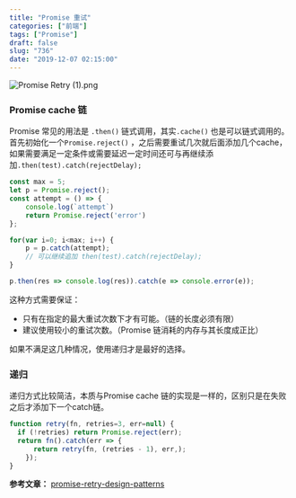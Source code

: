 ```yaml
---
title: "Promise 重试"
categories: ["前端"]
tags: ["Promise"]
draft: false
slug: "736"
date: "2019-12-07 02:15:00"
---
```


<img src="https://zhangchen915.com/usr/uploads/2019/12/4213688885.png" alt="Promise Retry (1).png" />


### Promise cache 链
Promise 常见的用法是 `.then()` 链式调用，其实`.cache()` 也是可以链式调用的。
首先初始化一个`Promise.reject()`  ，之后需要重试几次就后面添加几个cache，如果需要满足一定条件或需要延迟一定时间还可与再继续添加`.then(test).catch(rejectDelay);`


```js
const max = 5;
let p = Promise.reject();
const attempt = () => {
    console.log(`attempt`)
    return Promise.reject('error')
};

for(var i=0; i<max; i++) {
    p = p.catch(attempt);
    // 可以继续追加 then(test).catch(rejectDelay);
}

p.then(res => console.log(res)).catch(e => console.error(e));
```

这种方式需要保证：

- 只有在指定的最大重试次数下才有可能。（链的长度必须有限）
- 建议使用较小的重试次数。（Promise 链消耗的内存与其长度成正比）

如果不满足这几种情况，使用递归才是最好的选择。

### 递归
递归方式比较简洁，本质与Promise cache 链的实现是一样的，区别只是在失败之后才添加下一个catch链。

```js
function retry(fn, retries=3, err=null) {
  if (!retries) return Promise.reject(err);
  return fn().catch(err => {
      return retry(fn, (retries - 1), err,);
    });
}
```

**参考文章：**
[promise-retry-design-patterns](https://stackoverflow.com/questions/38213668/promise-retry-design-patterns)
